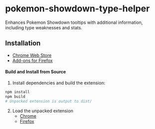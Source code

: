 # pokemon-showdown-type-helper

Enhances Pokemon Showdown tooltips with additional information, including type weaknesses and stats.

## Installation

- [Chrome Web Store](https://chrome.google.com/webstore/detail/pokemon-showdown-type-hel/ajhdnfehenofjfbajfdhjoankdheielc)
- [Add-ons for Firefox](https://addons.mozilla.org/en-US/firefox/addon/pokemon-showdown-type-helper/)

#### Build and Install from Source

1. Install dependencies and build the extension:

```bash
npm install
npm build
# Unpacked extension is output to dist/
```

2.  Load the unpacked extension
    - [Chrome](https://developer.chrome.com/docs/extensions/mv3/getstarted/#unpacked)
    - [Firefox](https://firefox-source-docs.mozilla.org/devtools-user/about_colon_debugging/index.html#loading-a-temporary-extension)
